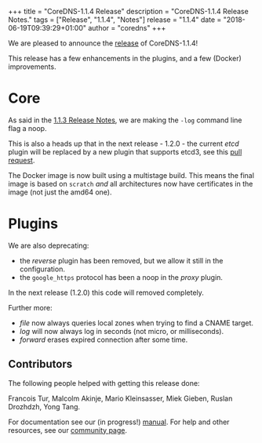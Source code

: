 +++
title = "CoreDNS-1.1.4 Release"
description = "CoreDNS-1.1.4 Release Notes."
tags = ["Release", "1.1.4", "Notes"]
release = "1.1.4"
date = "2018-06-19T09:39:29+01:00"
author = "coredns"
+++

We are pleased to announce the [release](https://github.com/fdurand/coredns/releases/tag/v1.1.4) of
CoreDNS-1.1.4!

This release has a few enhancements in the plugins, and a few (Docker) improvements.

# Core

As said in the [1.1.3 Release Notes](/2018/05/24/coredns-1.1.3-release/), we are making the `-log`
command line flag a noop.

This is also a heads up that in the next release - 1.2.0 - the current *etcd* plugin will be
replaced by a new plugin that supports etcd3, see this [pull
request](https://github.com/fdurand/coredns/pull/1702).

The Docker image is now built using a multistage build. This means the final image is based on
`scratch` *and* all architectures now have certificates in the image (not just the amd64 one).

# Plugins

We are also deprecating:

* the *reverse* plugin has been removed, but we allow it still in the configuration.
* the `google_https` protocol has been a noop in the *proxy* plugin.

In the next release (1.2.0) this code will removed completely.

Further more:

* *file* now always queries local zones when trying to find a CNAME target.
* *log* will now always log in seconds (not micro, or milliseconds).
* *forward* erases expired connection after some time.

## Contributors

The following people helped with getting this release done:

Francois Tur,
Malcolm Akinje,
Mario Kleinsasser,
Miek Gieben,
Ruslan Drozhdzh,
Yong Tang.

For documentation see our (in progress!) [manual](/manual). For help and other resources, see our
[community page](https://coredns.io/community/).
